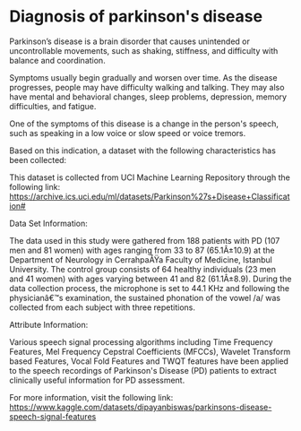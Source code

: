 # Diagnosis of parkinson's disease

Parkinson’s disease is a brain disorder that causes unintended or uncontrollable movements, such as shaking, stiffness, and difficulty with balance and coordination.

Symptoms usually begin gradually and worsen over time. As the disease progresses, people may have difficulty walking and talking. They may also have mental and behavioral changes, sleep problems, depression, memory difficulties, and fatigue.

One of the symptoms of this disease is a change in the person's speech, such as speaking in a low voice or slow speed or voice tremors.

Based on this indication, a dataset with the following characteristics has been collected:

This dataset is collected from UCI Machine Learning Repository through the following link: https://archive.ics.uci.edu/ml/datasets/Parkinson%27s+Disease+Classification#

Data Set Information:

The data used in this study were gathered from 188 patients with PD (107 men and 81 women) with ages ranging from 33 to 87 (65.1Â±10.9) at the Department of Neurology in CerrahpaÅŸa Faculty of Medicine, Istanbul University. The control group consists of 64 healthy individuals (23 men and 41 women) with ages varying between 41 and 82 (61.1Â±8.9). During the data collection process, the microphone is set to 44.1 KHz and following the physicianâ€™s examination, the sustained phonation of the vowel /a/ was collected from each subject with three repetitions.

Attribute Information:

Various speech signal processing algorithms including Time Frequency Features, Mel Frequency Cepstral Coefficients (MFCCs), Wavelet Transform based Features, Vocal Fold Features and TWQT features have been applied to the speech recordings of Parkinson's Disease (PD) patients to extract clinically useful information for PD assessment.

For more information, visit the following link:
https://www.kaggle.com/datasets/dipayanbiswas/parkinsons-disease-speech-signal-features
